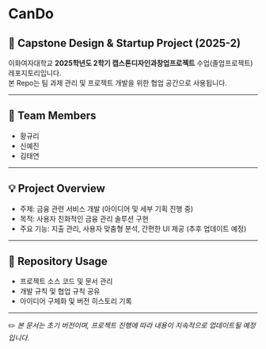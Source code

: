 # CanDo

## 📂 Capstone Design & Startup Project (2025-2)

이화여자대학교 **2025학년도 2학기 캡스톤디자인과창업프로젝트** 수업(졸업프로젝트) 레포지토리입니다.  
본 Repo는 팀 과제 관리 및 프로젝트 개발을 위한 협업 공간으로 사용됩니다.  

---

## 👥 Team Members
- 황규리  
- 신예진  
- 김태연  

---

## 💡 Project Overview
- 주제: 금융 관련 서비스 개발 (아이디어 및 세부 기획 진행 중)  
- 목적: 사용자 친화적인 금융 관리 솔루션 구현  
- 주요 기능: 지출 관리, 사용자 맞춤형 분석, 간편한 UI 제공 (추후 업데이트 예정)  

---

## 📑 Repository Usage
- 프로젝트 소스 코드 및 문서 관리  
- 개발 규칙 및 협업 규칙 공유  
- 아이디어 구체화 및 버전 히스토리 기록  

---

✏️ *본 문서는 초기 버전이며, 프로젝트 진행에 따라 내용이 지속적으로 업데이트될 예정입니다.*
